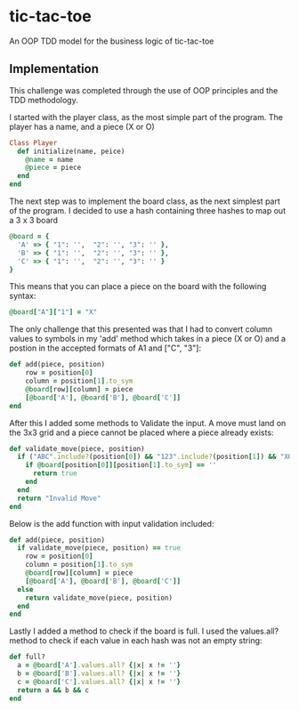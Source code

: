 # tic-tac-toe
An OOP TDD model for the business logic of tic-tac-toe

## Implementation
This challenge was completed through the use of OOP principles and the TDD methodology.

I started with the player class, as the most simple part of the program. The player has a name, and a piece (X or O)

```ruby
Class Player
  def initialize(name, peice)
    @name = name
    @piece = piece
  end
end
```

The next step was to implement the board class, as the next simplest part of the program.
I decided to use a hash containing three hashes to map out a 3 x 3 board

```ruby
@board = {
  'A' => { "1": '',  "2": '', "3": '' },
  'B' => { "1": '',  "2": '', "3": '' },
  'C' => { "1": '',  "2": '', "3": '' }
}
```

This means that you can place a piece on the board with the following syntax:

```ruby
@board["A"]["1"] = "X"
```

The only challenge that this presented was that I had to convert column values to symbols in my 'add' method
which takes in a piece (X or O) and a postion in the accepted formats of A1 and ["C", "3"]:

```ruby
def add(piece, position)
    row = position[0]
    column = position[1].to_sym
    @board[row][column] = piece
    [@board['A'], @board['B'], @board['C']]
end
```

After this I added some methods to Validate the input. A move must land on the 3x3 grid and a piece cannot
be placed where a piece already exists:

```ruby
def validate_move(piece, position)
  if ("ABC".include?(position[0]) && "123".include?(position[1]) && "XO".include?(piece))
    if @board[position[0]][position[1].to_sym] == ''
      return true
    end
  end
  return "Invalid Move"
end
```

Below is the add function with input validation included:

```ruby
def add(piece, position)
  if validate_move(piece, position) == true
    row = position[0]
    column = position[1].to_sym
    @board[row][column] = piece
    [@board['A'], @board['B'], @board['C']]
  else 
    return validate_move(piece, position)
  end
end
```

Lastly I added a method to check if the board is full. I used the values.all? method to check if each
value in each hash was not an empty string:

```ruby
def full?
  a = @board['A'].values.all? {|x| x != ''}
  b = @board['B'].values.all? {|x| x != ''}
  c = @board['C'].values.all? {|x| x != ''}
  return a && b && c
end
```
